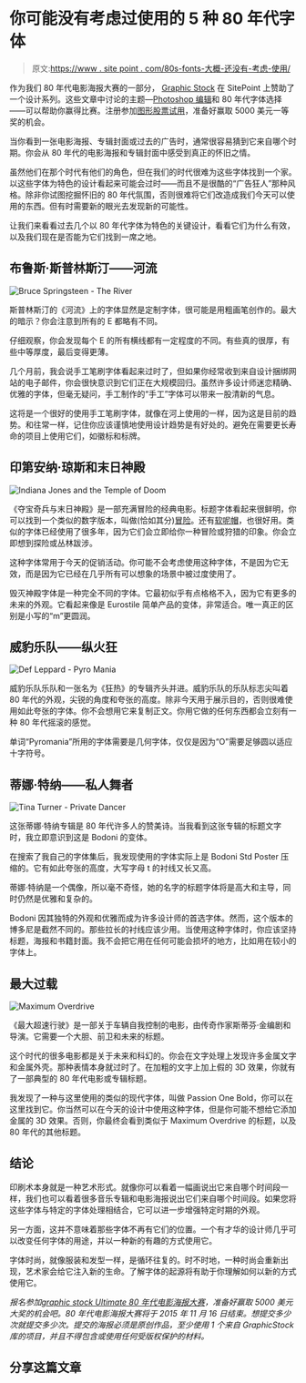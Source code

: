 # 你可能没有考虑过使用的 5 种 80 年代字体

> 原文:[https://www . site point . com/80s-fonts-大概-还没有-考虑-使用/](https://www.sitepoint.com/80s-fonts-probably-havent-considered-using/)

作为我们 80 年代电影海报大赛的一部分， [Graphic Stock](http://www.graphicstock.com/partner/99designs?utm_source=sitepoint_article3_1115&utm_medium=custom&utm_campaign=sitepoint_article3_1115) 在 SitePoint 上赞助了一个设计系列。这些文章中讨论的主题—[Photoshop 编辑](https://www.sitepoint.com/making-alternative-80s-film-history-come-life-photoshop/)和 80 年代字体选择——可以帮助你赢得比赛。注册参加[图形股票试用](http://www.graphicstock.com/partner/99designs?utm_source=sitepoint_article3_1115&utm_medium=custom&utm_campaign=sitepoint_article3_1115)，准备好赢取 5000 美元一等奖的机会。

当你看到一张电影海报、专辑封面或过去的广告时，通常很容易猜到它来自哪个时期。你会从 80 年代的电影海报和专辑封面中感受到真正的怀旧之情。

虽然他们在那个时代有他们的角色，但在我们的时代很难为这些字体找到一个家。以这些字体为特色的设计看起来可能会过时——而且不是很酷的“广告狂人”那种风格。除非你试图挖掘怀旧的 80 年代氛围，否则很难将它们改造成我们今天可以使用的东西。但有时需要新的眼光去发现新的可能性。

让我们来看看过去几个以 80 年代字体为特色的关键设计，看看它们为什么有效，以及我们现在是否能为它们找到一席之地。

## 布鲁斯·斯普林斯汀——河流

![Bruce Springsteen - The River](../Images/1dbe2825f8347a0aa339630d760d0231.png)

斯普林斯汀的《河流》上的字体显然是定制字体，很可能是用粗画笔创作的。最大的暗示？你会注意到所有的 E 都略有不同。

仔细观察，你会发现每个 E 的所有横线都有一定程度的不同。有些真的很厚，有些中等厚度，最后变得更薄。

几个月前，我会说手工笔刷字体看起来过时了，但如果你经常收到来自设计捆绑网站的电子邮件，你会很快意识到它们正在大规模回归。虽然许多设计师迷恋精确、优雅的字体，但毫无疑问，手工制作的“手工”字体可以带来一股清新的气息。

这将是一个很好的使用手工笔刷字体，就像在河上使用的一样，因为这是目前的趋势。和往常一样，记住你应该谨慎地使用设计趋势是有好处的。避免在需要更长寿命的项目上使用它们，如徽标和标牌。

## 印第安纳·琼斯和末日神殿

![Indiana Jones and the Temple of Doom](../Images/c9860ba158b7ddfeff5a3408ced05131.png)

《夺宝奇兵与末日神殿》是一部充满冒险的经典电影。标题字体看起来很鲜明，你可以找到一个类似的数字版本，叫做(恰如其分)[冒险](http://www.dafont.com/adventure.font)。还有[软呢帽](http://www.dafont.com/sf-fedora.font)，也很好用。类似的字体已经使用了很多年，因为它们会立即给你一种冒险或狩猎的印象。你会立即想到探险或丛林跋涉。

这种字体常用于今天的促销活动。你可能不会考虑使用这种字体，不是因为它无效，而是因为它已经在几乎所有可以想象的场景中被过度使用了。

毁灭神殿字体是一种完全不同的字体。它最初似乎有点格格不入，因为它有更多的未来的外观。它看起来像是 Eurostile 简单产品的变体，非常适合。唯一真正的区别是小写的“m”更圆润。

## 威豹乐队——纵火狂

![Def Leppard - Pyro Mania](../Images/521aab8ffcd4aa7e2c0faf8edb27b91a.png)

威豹乐队乐队和一张名为《狂热》的专辑齐头并进。威豹乐队的乐队标志尖叫着 80 年代的外观，尖锐的角度和夸张的高度。除非今天用于展示目的，否则很难使用如此夸张的字体。你不会想用它来复制正文。你用它做的任何东西都会立刻有一种 80 年代摇滚的感觉。

单词“Pyromania”所用的字体需要是几何字体，仅仅是因为“O”需要足够圆以适应十字符号。

## 蒂娜·特纳——私人舞者

![Tina Turner - Private Dancer](../Images/60e13c108235787cf78c24f01d854462.png)

这张蒂娜·特纳专辑是 80 年代许多人的赞美诗。当我看到这张专辑的标题文字时，我立即意识到这是 Bodoni 的变体。

在搜索了我自己的字体集后，我发现使用的字体实际上是 Bodoni Std Poster 压缩的。它有如此夸张的高度，大写字母 t 的衬线又长又高。

蒂娜·特纳是一个偶像，所以毫不奇怪，她的名字的标题字体将是高大和主导，同时仍然是优雅和复杂的。

Bodoni 因其独特的外观和优雅而成为许多设计师的首选字体。然而，这个版本的博多尼是截然不同的。那些拉长的衬线应该少用。当使用这种字体时，你应该坚持标题，海报和书籍封面。我不会把它用在任何可能会损坏的地方，比如用在较小的字体上。

## 最大过载

![Maximum Overdrive](../Images/f5722a134846782ef46daef64fe574f2.png)

《最大超速行驶》是一部关于车辆自我控制的电影，由传奇作家斯蒂芬·金编剧和导演。它需要一个大胆、前卫和未来的标题。

这个时代的很多电影都是关于未来和科幻的。你会在文字处理上发现许多金属文字和金属外壳。那种表情本身就过时了。在加粗的文字上加上假的 3D 效果，你就有了一部典型的 80 年代电影或专辑标题。

我发现了一种与这里使用的类似的现代字体，叫做 Passion One Bold，你可以在这里找到它。你当然可以在今天的设计中使用这种字体，但是你可能不想给它添加金属的 3D 效果。否则，你最终会看到类似于 Maximum Overdrive 的标题，以及 80 年代的其他标题。

## 结论

印刷术本身就是一种艺术形式。就像你可以看着一幅画说出它来自哪个时间段一样，我们也可以看着很多音乐专辑和电影海报说出它们来自哪个时间段。如果您将这些字体与特定的字体处理相结合，它可以进一步增强特定时期的外观。

另一方面，这并不意味着那些字体不再有它们的位置。一个有才华的设计师几乎可以改变任何字体的用途，并以一种新的有趣的方式使用它。

字体时尚，就像服装和发型一样，是循环往复的。时不时地，一种时尚会重新出现，艺术家会给它注入新的生命。了解字体的起源将有助于你理解如何以新的方式使用它。

*报名参加[graphic stock Ultimate 80 年代电影海报大赛](http://www.graphicstock.com/partner/99designs?utm_source=sitepoint_article3_1115&utm_medium=custom&utm_campaign=sitepoint_article3_1115)，准备好赢取 5000 美元大奖的机会吧。80 年代电影海报大赛将于 2015 年 11 月 16 日结束。想提交多少次就提交多少次。提交的海报必须是原创作品，至少使用 1 个来自 GraphicStock 库的项目，并且不得包含或使用任何受版权保护的材料。*

## 分享这篇文章